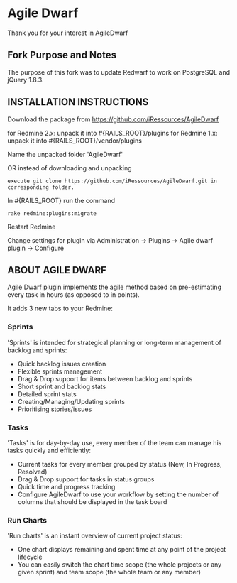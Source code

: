 Agile Dwarf
===========

Thank you for your interest in AgileDwarf

Fork Purpose and Notes
----------------------
The purpose of this fork was to update Redwarf to work on PostgreSQL and jQuery 1.8.3. 


INSTALLATION INSTRUCTIONS
-------------------------

Download the package from https://github.com/iRessources/AgileDwarf

for Redmine 2.x: unpack it into #{RAILS_ROOT}/plugins
for Redmine 1.x: unpack it into #{RAILS_ROOT}/vendor/plugins

Name the unpacked folder 'AgileDwarf'

OR instead of downloading and unpacking

    execute git clone https://github.com/iRessources/AgileDwarf.git in corresponding folder.

In #{RAILS_ROOT} run the command

    rake redmine:plugins:migrate
  
Restart Redmine
 
Change settings for plugin via Administration -> Plugins -> Agile dwarf plugin -> Configure

ABOUT AGILE DWARF
-----------------

Agile Dwarf plugin implements the agile method based on pre-estimating every task in hours (as opposed to in points). 

It adds 3 new tabs to your Redmine:

### Sprints

'Sprints' is intended for strategical planning or long-term management of backlog and sprints:
* Quick backlog issues creation
* Flexible sprints management
* Drag & Drop support for items between backlog and sprints
* Short sprint and backlog stats
* Detailed sprint stats
* Creating/Managing/Updating sprints
* Prioritising stories/issues

### Tasks

'Tasks' is for day-by-day use, every member of the team can manage his tasks quickly and efficiently:
* Current tasks for every member grouped by status (New, In Progress, Resolved)
* Drag & Drop support for tasks in status groups
* Quick time and progress tracking
* Configure AgileDwarf to use your workflow by setting the number of columns that should be displayed in the task board

### Run Charts

'Run charts' is an instant overview of current project status:
* One chart displays remaining and spent time at any point of the project lifecycle
* You can easily switch the chart time scope (the whole projects or any given sprint) and team scope (the whole team or any member)
